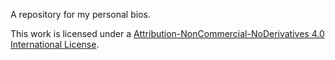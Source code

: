 A repository for my personal bios.

This work is licensed under a [Attribution-NonCommercial-NoDerivatives 4.0 International License](https://creativecommons.org/licenses/by-nc-nd/4.0/).
